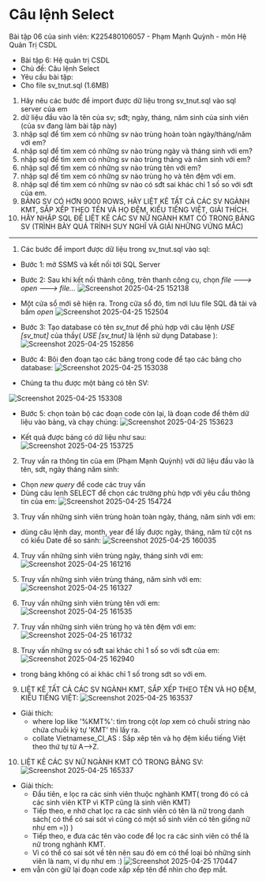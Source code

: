 # Câu lệnh Select
Bài tập 06 của sinh viên: K225480106057 - Phạm Mạnh Quỳnh - môn Hệ Quản Trị CSDL
- Bài tập 6: Hệ quản trị CSDL
- Chủ đề: Câu lệnh Select
- Yêu cầu bài tập: 
- Cho file sv_tnut.sql (1.6MB)
1. Hãy nêu các bước để import được dữ liệu trong sv_tnut.sql vào sql server của em
2. dữ liệu đầu vào là tên của sv; sđt; ngày, tháng, năm sinh của sinh viên (của sv đang làm bài tập này)
3. nhập sql để tìm xem có những sv nào trùng hoàn toàn ngày/tháng/năm với em?
4. nhập sql để tìm xem có những sv nào trùng ngày và tháng sinh với em?
5. nhập sql để tìm xem có những sv nào trùng tháng và năm sinh với em?
6. nhập sql để tìm xem có những sv nào trùng tên với em?
7. nhập sql để tìm xem có những sv nào trùng họ và tên đệm với em.
8. nhập sql để tìm xem có những sv nào có sđt sai khác chỉ 1 số so với sđt của em.
9. BẢNG SV CÓ HƠN 9000 ROWS, HÃY LIỆT KÊ TẤT CẢ CÁC SV NGÀNH KMT, SẮP XẾP THEO TÊN VÀ HỌ ĐỆM, KIỂU TIẾNG  VIỆT, GIẢI THÍCH.
10. HÃY NHẬP SQL ĐỂ LIỆT KÊ CÁC SV NỮ NGÀNH KMT CÓ TRONG BẢNG SV (TRÌNH BÀY QUÁ TRÌNH SUY NGHĨ VÀ GIẢI NHỮNG VỨNG MẮC)
------------------------------------------------------------------------------------------------------------------------------
1. Các bước để import được dữ liệu trong sv_tnut.sql vào sql:
- Bước 1: mở SSMS và kết nối tới SQL Server
- Bước 2: Sau khi kết nối thành công, trên thanh công cụ, chọn _file ---> open ---> file..._
![Screenshot 2025-04-25 152138](https://github.com/user-attachments/assets/a80fd6ee-7ef2-4737-aace-cd684305982d)
- Một cửa sổ mới sẽ hiện ra. Trong cửa sổ đó, tìm nơi lưu file SQL đã tải và bấm _open_
![Screenshot 2025-04-25 152504](https://github.com/user-attachments/assets/c3245884-6e74-4c87-b92b-b70b230667c9)

- Bước 3: Tạo database có tên _sv_tnut_ để phủ hợp với câu lệnh _USE [sv_tnut]_ của thầy( _USE [sv_tnut]_ là lệnh sử dụng Database ):
![Screenshot 2025-04-25 152856](https://github.com/user-attachments/assets/5230dfe9-fc42-4864-8bbb-9d4f16253ed0)
- Bước 4: Bôi đen đoạn tạo các bảng trong code để tạo các bảng cho database:
![Screenshot 2025-04-25 153038](https://github.com/user-attachments/assets/4c4aefd5-ce1e-4b61-9d3e-af924397051d)

- Chúng ta thu được một bảng có tên SV:
  
![Screenshot 2025-04-25 153308](https://github.com/user-attachments/assets/d5022aa1-4d97-482c-80db-39d3390e05f2)

- Bước 5: chọn toàn bộ các đoạn code còn lại, là đoạn code để thêm dữ liệu vào bảng, và chạy chúng:
![Screenshot 2025-04-25 153623](https://github.com/user-attachments/assets/199ef66c-56da-48be-9948-82b2825e05df)

- Kết quả được bảng có dữ liệu như sau:
![Screenshot 2025-04-25 153725](https://github.com/user-attachments/assets/fd341da1-7c66-4322-8328-8ad29570870a)

2. Truy vấn ra thông tin của em (Phạm Mạnh Quỳnh) với dữ liệu đầu vào là tên, sdt, ngày tháng năm sinh:
- Chọn _new query_ để code các truy vấn
- Dùng câu lenh SELECT để chọn các trường phù hợp với yêu cầu thông tin của em:
![Screenshot 2025-04-25 154724](https://github.com/user-attachments/assets/277cb376-bcec-4953-b5d5-a234fe0b4595)

3. Truy vấn những sinh viên trùng hoàn toàn ngày, tháng, năm sinh với em:
- dùng câu lệnh day, month, year để lấy được ngày, tháng, năm từ cột ns có kiểu Date để so sánh:
![Screenshot 2025-04-25 160035](https://github.com/user-attachments/assets/ba0fc388-27b8-4558-b485-ffbf7bd32ffc)

4. Truy vấn những sinh viên trùng ngày, tháng sinh với em:
![Screenshot 2025-04-25 161216](https://github.com/user-attachments/assets/2fc19a44-8de7-48ec-aeb2-f88bd733eee0)

5. Truy vấn những sinh viên trùng tháng, năm sinh với em:
![Screenshot 2025-04-25 161327](https://github.com/user-attachments/assets/965a9ece-1097-48fa-a225-4f3e32d82121)

6. Truy vấn những sinh viên trùng tên với em:
![Screenshot 2025-04-25 161535](https://github.com/user-attachments/assets/6cf3375a-da7b-41b6-80ac-c5d0c4c8fe20)

7. Truy vấn những sinh viên trùng họ và tên đệm với em:
![Screenshot 2025-04-25 161732](https://github.com/user-attachments/assets/8c304db2-652d-44e2-8ea8-1e352d85cac4)

8. Truy vấn những sv có sđt sai khác chỉ 1 số so với sđt của em:
![Screenshot 2025-04-25 162940](https://github.com/user-attachments/assets/433c18cf-2351-4ba1-a624-61f2ae2130c6)
- trong bảng không có ai khác chỉ 1 số trong sdt so với em.
9. LIỆT KÊ TẤT CẢ CÁC SV NGÀNH KMT, SẮP XẾP THEO TÊN VÀ HỌ ĐỆM, KIỂU TIẾNG VIỆT:
![Screenshot 2025-04-25 163537](https://github.com/user-attachments/assets/a6d8699f-c2f6-4afb-a08c-55bbfe7abaa0)
- Giải thích:
  + where lop like '%KMT%': tìm trong cột _lop_ xem có chuỗi string nào chứa chuỗi ký tự 'KMT' thì lấy ra.
  + collate Vietnamese_CI_AS : Sắp xêp tên và họ đệm kiểu tiếng Việt theo thứ tự từ A-->Z.
10. LIỆT KÊ CÁC SV NỮ NGÀNH KMT CÓ TRONG BẢNG SV:
![Screenshot 2025-04-25 165337](https://github.com/user-attachments/assets/77979cc3-de66-4411-b7b1-c6af05fd6b9e)
- Giải thích:
  + Đầu tiên, e lọc ra các sinh viên thuộc nghành KMT( trong đó có cả các sinh viên KTP vì KTP cũng là sinh viên KMT)
  + Tiếp theo, e nhờ chat lọc ra các sinh viên có tên là nữ trong danh sách( có thể có sai sót vì cũng có một số sinh viên có tên giống nữ như em =)) )
  + Tiếp theo, e đưa các tên vào code để lọc ra các sinh viên có thể là nữ trong nghành KMT.
  + Vì có thể có sai sót về tên nên sau đó em có thể loại bỏ những sinh viên là nam, ví dụ như em :)
![Screenshot 2025-04-25 170447](https://github.com/user-attachments/assets/c9201281-d056-49a4-a53e-06a4c98265a9)
- em vẫn còn giữ lại đoạn code xắp xếp tên để nhìn cho đẹp mắt.
